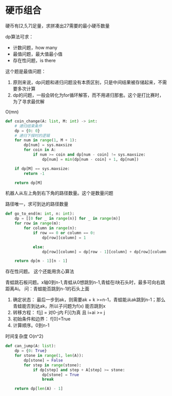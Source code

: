 # 硬币组合

硬币有[2,5,7]足量，求拼凑出27需要的最小硬币数量

dp算法可求：

* 计数问题，how many
* 最值问题，最大值最小值
* 存在性问题，is there

这个题是最值问题：

1. 原则来说，dp问题和递归问题没有本质区别，只是中间结果被存储起来，不需要多次计算
2. dp的问题，一般会转化为for循环解答，而不用递归那套。这个是打比赛时，为了寻求最优解

O(mn)
```python
def coin_change(A: list, M: int) -> int:
    # 递归结束条件
    dp = {0: 0}
    # 递归下探时的逻辑
    for num in range(1, M + 1):
        dp[num] = sys.maxsize
        for coin in A:
            if num >= coin and dp[num - coin] != sys.maxsize:
                dp[num] = min(dp[num - coin] + 1, dp[num])

    if dp[M] == sys.maxsize:
        return -1

    return dp[M]
```

机器人从左上角到右下角的路径数量。这个是数量问题

路径唯一，求可到达的路径数量
```python
def go_to_end(m: int, n: int):
    dp = [[0 for _ in range(n)] for _ in range(m)]
    for row in range(m):
        for column in range(n):
            if row == 0 or column == 0:
                dp[row][column] = 1

            else:
                dp[row][column] = dp[row - 1][column] + dp[row][column - 1]

    return dp[m - 1][n - 1]
```

存在性问题。 这个还能用贪心算法

青蛙跳石板问题。x轴0到n-1,青蛙从0想跳到n-1,青蛙在i块石头时，最多可向右跳距离Ai。
问：青蛙能否跳到n-1的石头上面

1. 确定状态： 最后一步到ak，则需要ak + k >=n-1，青蛙能从ak跳到n-1；那么青蛙能否到达ak，所以子问题为f(x) 能否跳到x
2. 转移方程： f[j] = 对0-j内 F[i]为真 且 i+ai >= j
3. 初始条件和边界： f[0]=True
4. 计算顺序。0到n-1

时间复杂度 O(n^2)
```python
def can_jump(A: list):
    dp = {0: True}
    for stone in range(1, len(A)):
        dp[stone] = False
        for step in range(stone):
            if dp[step] and step + A[step] >= stone:
                dp[stone] = True
                break

    return dp[len(A) - 1]
```
